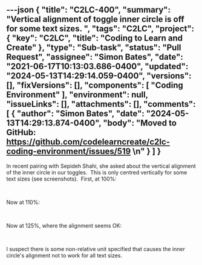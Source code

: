 ---json
{
  "title": "C2LC-400",
  "summary": "Vertical alignment of toggle inner circle is off for some text sizes. ",
  "tags": "C2LC",
  "project": {
    "key": "C2LC",
    "title": "Coding to Learn and Create"
  },
  "type": "Sub-task",
  "status": "Pull Request",
  "assignee": "Simon Bates",
  "date": "2021-06-17T10:13:03.686-0400",
  "updated": "2024-05-13T14:29:14.059-0400",
  "versions": [],
  "fixVersions": [],
  "components": [
    "Coding Environment"
  ],
  "environment": null,
  "issueLinks": [],
  "attachments": [],
  "comments": [
    {
      "author": "Simon Bates",
      "date": "2024-05-13T14:29:13.874-0400",
      "body": "Moved to GitHub: <https://github.com/codelearncreate/c2lc-coding-environment/issues/519>&#x20;\n"
    }
  ]
}
---
In recent pairing with Sepideh Shahi, she asked about the vertical alignment of the inner circle in our toggles.  This is only centred vertically for some text sizes (see screenshots).  First, at 100%:

<!-- media: file 96c7f9b7-aad3-4054-8674-3aa9e8bbce1b -->

 

Now at 110%:

<!-- media: file 83df709d-4068-4d8f-a55f-e9b3df835b50 -->

 

Now at 125%, where the alignment seems OK:

 

<!-- media: file d0a1b072-629b-40c1-ba6b-5c1f5a32bed2 -->

I suspect there is some non-relative unit specified that causes the inner circle's alignment not to work for all text sizes.

        